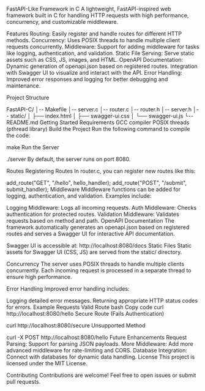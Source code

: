 FastAPI-Like Framework in C
A lightweight, FastAPI-inspired web framework built in C for handling HTTP requests with high performance, concurrency, and customizable middleware.

Features
Routing: Easily register and handle routes for different HTTP methods.
Concurrency: Uses POSIX threads to handle multiple client requests concurrently.
Middleware: Support for adding middleware for tasks like logging, authentication, and validation.
Static File Serving: Serve static assets such as CSS, JS, images, and HTML.
OpenAPI Documentation:
Dynamic generation of openapi.json based on registered routes.
Integration with Swagger UI to visualize and interact with the API.
Error Handling: Improved error responses and logging for better debugging and maintenance.


Project Structure

FastAPI-C/
│-- Makefile
│-- server.c
│-- router.c
│-- router.h
│-- server.h
│-- static/
│   ├── index.html
│   ├── swagger-ui.css
│   └── swagger-ui.js
└-- README.md
Getting Started
Requirements
GCC compiler
POSIX threads (pthread library)
Build the Project
Run the following command to compile the code:


make
Run the Server

./server
By default, the server runs on port 8080.

Routes
Registering Routes
In router.c, you can register new routes like this:


add_route("GET", "/hello", hello_handler);
add_route("POST", "/submit", submit_handler);
Middleware
Middleware functions can be added for logging, authentication, and validation. Examples include:

Logging Middleware: Logs all incoming requests.
Auth Middleware: Checks authentication for protected routes.
Validation Middleware: Validates requests based on method and path.
OpenAPI Documentation
The framework automatically generates an openapi.json based on registered routes and serves a Swagger UI for interactive API documentation.

Swagger UI is accessible at: http://localhost:8080/docs
Static Files
Static assets for Swagger UI (CSS, JS) are served from the static/ directory.

Concurrency
The server uses POSIX threads to handle multiple clients concurrently. Each incoming request is processed in a separate thread to ensure high performance.

Error Handling
Improved error handling includes:

Logging detailed error messages.
Returning appropriate HTTP status codes for errors.
Example Requests
Valid Route
bash
Copy code
curl http://localhost:8080/hello
Secure Route (Fails Authentication)

curl http://localhost:8080/secure
Unsupported Method

curl -X POST http://localhost:8080/hello
Future Enhancements
Request Parsing: Support for parsing JSON payloads.
More Middleware: Add more advanced middleware for rate-limiting and CORS.
Database Integration: Connect with databases for dynamic data handling.
License
This project is licensed under the MIT License.

Contributing
Contributions are welcome! Feel free to open issues or submit pull requests.


